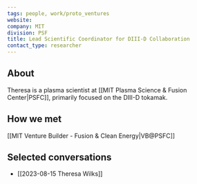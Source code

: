```yaml
---
tags: people, work/proto_ventures
website: 
company: MIT
division: PSF
title: Lead Scientific Coordinator for DIII-D Collaboration
contact_type: researcher
---
```

## About
Theresa is a plasma scientist at [[MIT Plasma Science & Fusion Center|PSFC]], primarily focused on the DIII-D tokamak.
## How we met
[[MIT Venture Builder - Fusion & Clean Energy|VB@PSFC]]
## Selected conversations
- [[2023-08-15 Theresa Wilks]]